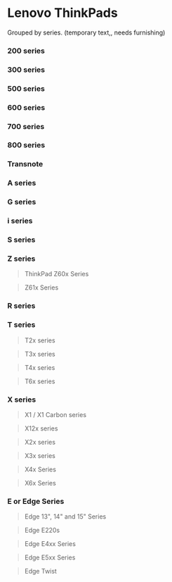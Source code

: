 <!-- TITLE: Lenovo -->
<!-- SUBTITLE: An index of Lenovo manufactured ThinkPads -->

# Lenovo ThinkPads
Grouped by series. (temporary text,, needs furnishing)

### 200 series

### 300 series

### 500 series

### 600 series

### 700 series

### 800 series

### Transnote

### A series

### G series

### i series

### S series

### Z series

> ThinkPad Z60x Series

> Z61x Series

###  R series

### T series
> T2x series

> T3x series

> T4x series

> T6x series

### X series
> X1 / X1 Carbon series

> X12x series

> X2x series

> X3x series

> X4x Series

> X6x Series
   
### E or Edge Series
> Edge 13", 14" and 15" Series

> Edge E220s

> Edge E4xx Series

> Edge E5xx Series

> Edge Twist